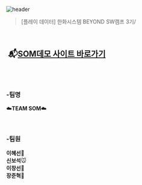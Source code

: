 ![header](https://capsule-render.vercel.app/api?type=shark&height=300&text=📬SOM📬&desc=%20%20Sound%20of%20mind&textBg=false&fontColor=FFFFFF&section=header&fontSize=70&fontAlign=50&fontAlignY=49&animation=fadeIn)

> [플레이 데이터] 한화시스템 BEYOND SW캠프 3기/ 

<br>

## &nbsp;📬[SOM데모 사이트 바로가기](https://www.naver.com)

<br><br>

### -팀명

☁️**TEAM SOM**☁️ 

<br>

### -팀원

**이혜선**🐴 
<br>
**신보석**🐭
<br>
**이창선**🐷
<br>
**장준혁**🐰 
